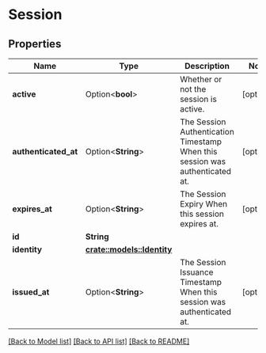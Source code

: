 # Session

## Properties

Name | Type | Description | Notes
------------ | ------------- | ------------- | -------------
**active** | Option<**bool**> | Whether or not the session is active. | [optional]
**authenticated_at** | Option<**String**> | The Session Authentication Timestamp  When this session was authenticated at. | [optional]
**expires_at** | Option<**String**> | The Session Expiry  When this session expires at. | [optional]
**id** | **String** |  | 
**identity** | [**crate::models::Identity**](identity.md) |  | 
**issued_at** | Option<**String**> | The Session Issuance Timestamp  When this session was authenticated at. | [optional]

[[Back to Model list]](../README.md#documentation-for-models) [[Back to API list]](../README.md#documentation-for-api-endpoints) [[Back to README]](../README.md)


